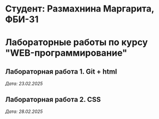 # Студент: Размахнина Маргарита, ФБИ-31

# Лабораторные работы по курсу "WEB-программирование"

## Лабораторная работа 1. Git + html

*Дата: 23.02.2025*

## Лабораторная работа 2. CSS

*Дата: 28.02.2025*